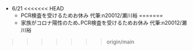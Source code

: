 - 6/21
<<<<<<< HEAD
	- PCR検査を受けるためお休み 代筆:n20012/瀬川裕
=======
	- 家族がコロナ陽性のため､PCR検査を受けるためお休み 代筆:n20012/瀬川裕
>>>>>>> origin/main
